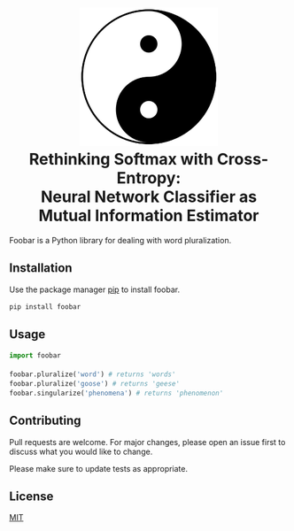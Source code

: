 <h1 align="center">
    <img width="250" height="auto" src="resources/tai-chi.png" />
    <br>
    Rethinking Softmax with Cross-Entropy: <br>
    Neural Network Classifier as <br>
    Mutual Information Estimator
    <br>
</h1>

Foobar is a Python library for dealing with word pluralization.

## Installation

Use the package manager [pip](https://pip.pypa.io/en/stable/) to install foobar.

```bash
pip install foobar
```

## Usage

```python
import foobar

foobar.pluralize('word') # returns 'words'
foobar.pluralize('goose') # returns 'geese'
foobar.singularize('phenomena') # returns 'phenomenon'
```

## Contributing
Pull requests are welcome. For major changes, please open an issue first to discuss what you would like to change.

Please make sure to update tests as appropriate.

## License
[MIT](https://choosealicense.com/licenses/mit/)